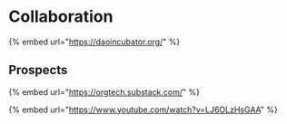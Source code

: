 # Collaboration

{% embed url="https://daoincubator.org/" %}

## Prospects 

{% embed url="https://orgtech.substack.com/" %}

{% embed url="https://www.youtube.com/watch?v=LJ6OLzHsGAA" %}



